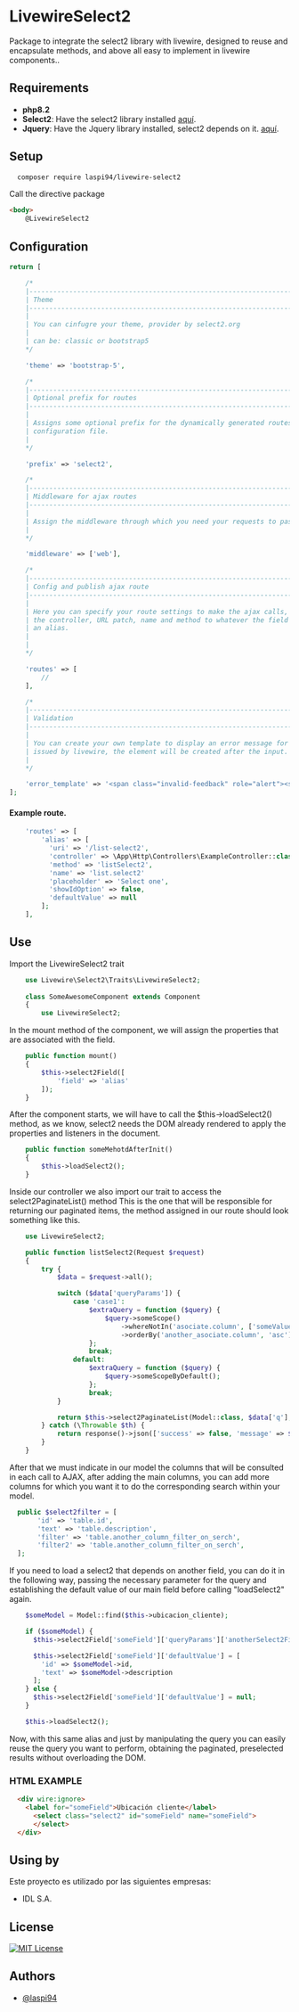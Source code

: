 # LivewireSelect2

Package to integrate the select2 library with livewire, designed to reuse and encapsulate methods, and above all easy to implement in livewire components..

## Requirements

- **php8.2**
- **Select2**: Have the select2 library installed [aquí](https://select2.org).
- **Jquery**: Have the Jquery library installed, select2 depends on it. [aquí](https://jquery.com).

## Setup
```bash
  composer require laspi94/livewire-select2
```

Call the directive package

```html
<body>
    @LivewireSelect2
```

## Configuration

```php
return [

    /*
    |--------------------------------------------------------------------------
    | Theme
    |--------------------------------------------------------------------------
    |
    | You can cinfugre your theme, provider by select2.org
    |
    | can be: classic or bootstrap5
    */

    'theme' => 'bootstrap-5',

    /*
    |--------------------------------------------------------------------------
    | Optional prefix for routes
    |--------------------------------------------------------------------------
    |
    | Assigns some optional prefix for the dynamically generated routes from the 
    | configuration file.
    |
    */

    'prefix' => 'select2',

    /*
    |--------------------------------------------------------------------------
    | Middleware for ajax routes
    |--------------------------------------------------------------------------
    |
    | Assign the middleware through which you need your requests to pass in each call
    |
    */

    'middleware' => ['web'],

    /*
    |--------------------------------------------------------------------------
    | Config and publish ajax route
    |--------------------------------------------------------------------------
    |
    | Here you can specify your route settings to make the ajax calls, assigning 
    | the controller, URL patch, name and method to whatever the field calls, via 
    | an alias.
    | 
    |
    */

    'routes' => [
        //
    ],

    /*
    |--------------------------------------------------------------------------
    | Validation
    |--------------------------------------------------------------------------
    |
    | You can create your own template to display an error message for validations
    | issued by livewire, the element will be created after the input.
    |
    */

    'error_template' => '<span class="invalid-feedback" role="alert"><strong>:message</strong></span>',
];
```

#### Example route.

```php
    'routes' => [
        'alias' => [
          'uri' => '/list-select2',
          'controller' => \App\Http\Controllers\ExampleController::class,
          'method' => 'listSelect2',
          'name' => 'list.select2'
          'placeholder' => 'Select one',
          'showIdOption' => false,
          'defaultValue' => null
        ];
    ],
```

## Use

Import the LivewireSelect2 trait
```php
    use Livewire\Select2\Traits\LivewireSelect2;
    
    class SomeAwesomeComponent extends Component
    {
        use LivewireSelect2;
```

In the mount method of the component, we will assign the properties that are associated with the field.
```php
    public function mount()
    {
        $this->select2Field([
            'field' => 'alias'
        ]);
    }
```

After the component starts, we will have to call the $this->loadSelect2() method, as we know, select2 needs the DOM already rendered to apply the properties and listeners in the document.

```php
    public function someMehotdAfterInit()
    {
        $this->loadSelect2();
    }
```

Inside our controller we also import our trait to access the select2PaginateList() method
This is the one that will be responsible for returning our paginated items, the method assigned in our route should look something like this.

```php
    use LivewireSelect2;

    public function listSelect2(Request $request)
    {
        try {
            $data = $request->all();

            switch ($data['queryParams']) {
                case 'case1':
                    $extraQuery = function ($query) {
                        $query->someScope()
                            ->whereNotIn('asociate.column', ['someValue'])
                            ->orderBy('another_asociate.column', 'asc');
                    };
                    break;
                default:
                    $extraQuery = function ($query) {
                        $query->someScopeByDefault();
                    };
                    break;
            }

            return $this->select2PaginateList(Model::class, $data['q'], $extraQuery, $data['paginate'], $data['initialValue']);
        } catch (\Throwable $th) {
            return response()->json(['success' => false, 'message' => $th->getMessage(), 'error' => $th->getMessage()], 500);
        }
    }
```

After that we must indicate in our model the columns that will be consulted in each call to AJAX, after adding the main columns, you can add more columns for which you want it to do the corresponding search within your model.
```php
  public $select2filter = [
       'id' => 'table.id',
       'text' => 'table.description',
       'filter' => 'table.another_column_filter_on_serch',
       'filter2' => 'table.another_column_filter_on_serch',
  ];
```

If you need to load a select2 that depends on another field, you can do it in the following way, passing the necessary parameter for the query and establishing the default value of our main field before calling "loadSelect2" again.
```php
    $someModel = Model::find($this->ubicacion_cliente);

    if ($someModel) {
      $this->select2Field['someField']['queryParams']['anotherSelect2FieldValue'] = $this->anotherSomeField;

      $this->select2Field['someField']['defaultValue'] = [
        'id' => $someModel->id,
        'text' => $someModel->description
      ];
    } else {
      $this->select2Field['someField']['defaultValue'] = null;
    }

    $this->loadSelect2();
```

Now, with this same alias and just by manipulating the query you can easily reuse the query you want to perform, obtaining the paginated, preselected results without overloading the DOM.

### HTML EXAMPLE

```html
  <div wire:ignore>
    <label for="someField">Ubicación cliente</label>
      <select class="select2" id="someField" name="someField">
      </select>
  </div>
```

## Using by

Este proyecto es utilizado por las siguientes empresas:

- IDL S.A.

## License

[![MIT License](https://img.shields.io/badge/License-MIT-green.svg)](https://choosealicense.com/licenses/mit/)

## Authors

- [@laspi94](https://www.github.com/laspi94)
